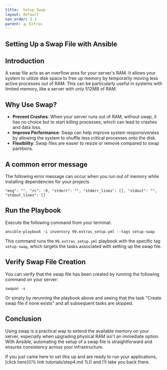 ```yaml
---
title:  Setup Swap
layout: default
nav_order: 3.3
parent: 🛸 Extras
---
```


## Setting Up a Swap File with Ansible

## Introduction

A swap file acts as an overflow area for your server's RAM. It allows your system to utilize disk space to free up memory by temporarily moving less active processes out of RAM. This can be particularly useful in systems with limited memory, like a server with only 512MB of RAM.

## Why Use Swap?

- **Prevent Crashes**: When your server runs out of RAM, without swap, it has no choice but to start killing processes, which can lead to crashes and data loss.
- **Improve Performance**: Swap can help improve system responsiveness by allowing the system to shuffle less critical processes onto the disk.
- **Flexibility**: Swap files are easier to resize or remove compared to swap partitions.

## A common error message

The following error message can occur when you run out of memory while installing dependencies for your projects

```shell
"msg": "", "rc": -9, "stderr": "", "stderr_lines": [], "stdout": "", "stdout_lines": []
```

## Run the Playbook

Execute the following command from your terminal:

```shell
ansible-playbook -i inventory 99.extras_setup.yml --tags setup-swap
```

This command runs the `99.extras_setup.yml` playbook with the specific tag `setup-swap`, which targets the tasks associated with setting up the swap file.

## Verify Swap File Creation

You can verify that the swap file has been created by running the following command on your server:

```shell
swapon -s
```

Or simply by rerunning the playbook above and seeing that the task "Create swap file if none exists" and all subsequent tasks are skipped.

## Conclusion

Using swap is a practical way to extend the available memory on your server, especially when upgrading physical RAM isn't an immediate option. With Ansible, automating the setup of a swap file is straightforward and ensures consistency across your infrastructure.

If you just came here to set this up and are ready to run your applications, [click here]({% link tutorials/step4.md %}) and I’ll take you back there.
